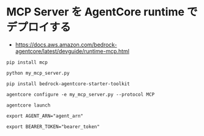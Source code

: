 # MCP Server を AgentCore runtime でデプロイする

* https://docs.aws.amazon.com/bedrock-agentcore/latest/devguide/runtime-mcp.html

```
pip install mcp
```


```
python my_mcp_server.py
```

```
pip install bedrock-agentcore-starter-toolkit
```

```
agentcore configure -e my_mcp_server.py --protocol MCP
```

```
agentcore launch
```

```
export AGENT_ARN="agent_arn"

export BEARER_TOKEN="bearer_token"
```
